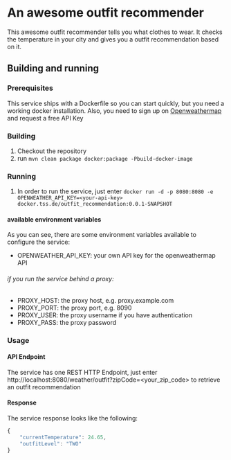 # An awesome outfit recommender

This awesome outfit recommender tells you what clothes to wear. It checks the temperature in your city and gives you a outfit recommendation based on it.

## Building and running
### Prerequisites
This service ships with a Dockerfile so you can start quickly, but you need a working docker installation. Also, you need to sign up on [Openweathermap](http://openweathermap.com/) and request a free API Key

### Building
1. Checkout the repository
2. run ```mvn clean package docker:package -Pbuild-docker-image```

### Running
1. In order to run the service, just enter ```docker run -d -p 8080:8080 -e OPENWEATHER_API_KEY=<your-api-key> docker.tss.de/outfit_recommendation:0.0.1-SNAPSHOT```
#### available environment variables
As you can see, there are some environment variables available to configure the service:
* OPENWEATHER_API_KEY: your own API key for the openweathermap API
###### if you run the service behind a proxy:
* PROXY_HOST: the proxy host, e.g. proxy.example.com
* PROXY_PORT: the proxy port, e.g. 8090
* PROXY_USER: the proxy username if you have authentication
* PROXY_PASS: the proxy password

### Usage
#### API Endpoint
The service has one REST HTTP Endpoint, just enter http://localhost:8080/weather/outfit?zipCode=<your_zip_code> to retrieve an outfit recommendation

#### Response
The service response looks like the following:
```javascript
{
    "currentTemperature": 24.65,
    "outfitLevel": "TWO"
}
```
